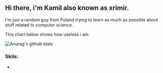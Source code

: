 ## Hi there, i'm Kamil also known as xrimir.

I'm just a random guy from Poland trying to learn as much as possible about stuff related to computer science. 

This chart below shows how useless i am.

![Anurag's github stats](https://github-readme-stats.vercel.app/api?username=xrimir&theme=prussian&show_icons=true)

### Skils:
*
